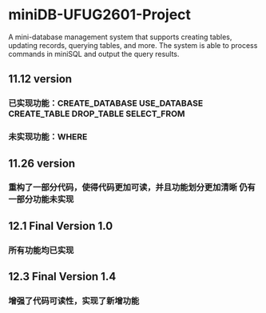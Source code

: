 # miniDB-UFUG2601-Project
A mini-database management system that supports creating tables, updating records, querying tables, and more.
The system is able to process commands in miniSQL and output the query results.
## 11.12 version 
### 已实现功能：CREATE_DATABASE USE_DATABASE CREATE_TABLE DROP_TABLE SELECT_FROM
### 未实现功能：WHERE 

## 11.26 version
### 重构了一部分代码，使得代码更加可读，并且功能划分更加清晰 仍有一部分功能未实现

## 12.1 Final Version 1.0
### 所有功能均已实现

## 12.3 Final Version 1.4
### 增强了代码可读性，实现了新增功能
